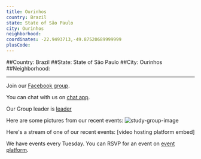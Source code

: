 ```yaml
---
title: Ourinhos
country: Brazil
state: State of São Paulo
city: Ourinhos
neighborhood: 
coordinates: -22.9493713,-49.87520689999999
plusCode:
---
```


##Country: Brazil
##State: State of São Paulo
##City: Ourinhos
##Neighborhood: 
*****
Join our [Facebook group](https://www.facebook.com/groups/freecodecamp.ourinhos/).

You can chat with us on [chat app]().

Our Group leader is [leader]()

Here are some pictures from our recent events:
![study-group-image]()

Here's a stream of one of our recent events:
[video hosting platform embed]

We have events every Tuesday. You can RSVP for an event on [event platform]().
